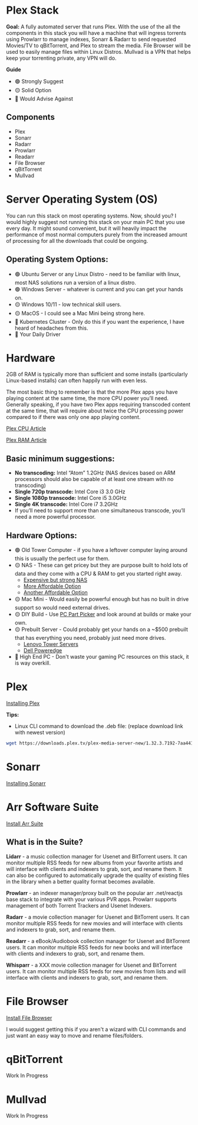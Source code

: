 # Plex Stack

**Goal:** A fully automated server that runs Plex. With the use of the all the components in this stack you will have a machine that will ingress torrents using Prowlarr to manage indexes, Sonarr & Radarr to send requested Movies/TV to qBitTorrent, and Plex to stream the media. File Browser will be used to easily manage files within Linux Distros. Mullvad is a VPN that helps keep your torrenting private, any VPN will do.

**Guide** 

- 🟢 Strongly Suggest
- 🟡 Solid Option
- 🔴 Would Advise Against

## Components 

- Plex 
- Sonarr
- Radarr
- Prowlarr
- Readarr
- File Browser
- qBitTorrent
- Mullvad

# Server Operating System (OS)

You can run this stack on most operating systems. Now, should you? I would highly suggest not running this stack on your main PC that you use every day. It might sound convenient, but it will heavily impact the performance of most normal computers purely from the increased amount of processing for all the downloads that could be ongoing. 

## Operating System Options:

- 🟢 Ubuntu Server or any Linux Distro - need to be familiar with linux, most NAS solutions run a version of a linux distro.
- 🟢 Windows Server - whatever is current and you can get your hands on.
- 🟡 Windows 10/11 - low technical skill users.
- 🟡 MacOS - I could see a Mac Mini being strong here.
- 🔴 Kubernetes Cluster - Only do this if you want the experience, I have heard of headaches from this.
- 🔴 Your Daily Driver 

# Hardware

2GB of RAM is typically more than sufficient and some installs (particularly Linux-based installs) can often happily run with even less.

The most basic thing to remember is that the more Plex apps you have playing content at the same time, the more CPU power you’ll need. Generally speaking, if you have two Plex apps requiring transcoded content at the same time, that will require about twice the CPU processing power compared to if there was only one app playing content.

[Plex CPU Article](https://support.plex.tv/articles/201774043-what-kind-of-cpu-do-i-need-for-my-server/) 

[Plex RAM Article](https://support.plex.tv/articles/200375666-plex-media-server-requirements/#:~:text=In%20general%2C%20Plex%20Media%20Server,other%20things%20on%20the%20computer.)

## Basic minimum suggestions:

- **No transcoding:** Intel “Atom” 1.2GHz (NAS devices based on ARM processors should also be capable of at least one stream with no transcoding)
- **Single 720p transcode:** Intel Core i3 3.0 GHz
- **Single 1080p transcode:** Intel Core i5 3.0GHz
- **Single 4K transcode:** Intel Core i7 3.2GHz
- If you’ll need to support more than one simultaneous transcode, you’ll need a more powerful processor.

## Hardware Options:
- 🟢 Old Tower Computer - if you have a leftover computer laying around this is usually the perfect use for them.
- 🟡 NAS - These can get pricey but they are purpose built to hold lots of data and they come with a CPU & RAM to get you started right away.
  - [Expensive but strong NAS](https://www.amazon.com/QNAP-TVS-672XT-Thunderbolt-10GbE-Slots/dp/B07JNLNHD1)
  - [More Affordable Option](https://www.amazon.com/TERRAMASTER-F2-223-2Bay-NAS-Storage/dp/B0BF4SWHQN/ref=sr_1_2?ascsubtag=wp-us-1367106051858228500-20&geniuslink=true&keywords=TerraMaster+F2-221+NAS&qid=1686596688&sr=8-2&ufe=app_do%3Aamzn1.fos.c3015c4a-46bb-44b9-81a4-dc28e6d374b3)
  - [Another Affordable Option](https://www.amazon.com/Asustor-AS5202T-Inspired-Attached-Dual-Core/dp/B07PW9DV56?tag=pcguide-best-nas-for-plex-20)
- 🟡 Mac Mini - Would easily be powerful enough but has no built in drive support so would need external drives.
- 🟡 DIY Build - Use [PC Part Picker](https://pcpartpicker.com/) and look around at builds or make your own.
- 🟡 Prebuilt Server - Could probably get your hands on a ~$500 prebuilt that has everything you need, probably just need more drives.
  - [Lenovo Tower Servers](https://www.lenovo.com/us/en/c/servers-storage/servers/towers/?orgRef=https%253A%252F%252Fwww.google.com%252F)
  - [Dell Poweredge](https://www.dell.com/en-us/shop/dell-poweredge-servers/sr/servers/tower?appliedRefinements=35986)
- 🔴 High End PC - Don't waste your gaming PC resources on this stack, it is way overkill.

# Plex

[Installing Plex](https://support.plex.tv/articles/200288586-installation/)

**Tips:**
- Linux CLI command to download the .deb file: (replace download link with newest version)

```bash
wget https://downloads.plex.tv/plex-media-server-new/1.32.3.7192-7aa441827/debian/plexmediaserver_1.32.3.7192-7aa441827_i386.deb
```

# Sonarr

[Installing Sonarr](https://sonarr.tv/#downloads-v3-linux)

# Arr Software Suite

[Install Arr Suite](https://wiki.servarr.com/install-script)

## What is in the Suite?

**Lidarr** - a music collection manager for Usenet and BitTorrent users. It can monitor multiple RSS feeds for new albums from your favorite artists and will interface with clients and indexers to grab, sort, and rename them. It can also be configured to automatically upgrade the quality of existing files in the library when a better quality format becomes available.

**Prowlarr** - an indexer manager/proxy built on the popular arr .net/reactjs base stack to integrate with your various PVR apps. Prowlarr supports management of both Torrent Trackers and Usenet Indexers.

**Radarr** - a movie collection manager for Usenet and BitTorrent users. It can monitor multiple RSS feeds for new movies and will interface with clients and indexers to grab, sort, and rename them.

**Readarr** - a eBook/Audiobook collection manager for Usenet and BitTorrent users. It can monitor multiple RSS feeds for new books and will interface with clients and indexers to grab, sort, and rename them.

**Whisparr** - a XXX movie collection manager for Usenet and BitTorrent users. It can monitor multiple RSS feeds for new movies from lists and will interface with clients and indexers to grab, sort, and rename them.

# File Browser

[Install File Browser](https://filebrowser.org/installation)

I would suggest getting this if you aren't a wizard with CLI commands and just want an easy way to move and rename files/folders.

# qBitTorrent

Work In Progress

# Mullvad

Work In Progress
